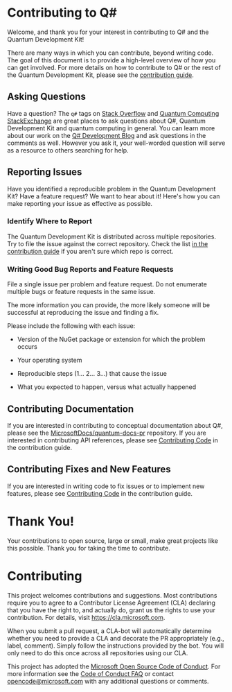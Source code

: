 # Contributing to Q#

Welcome, and thank you for your interest in contributing to Q# and the Quantum Development Kit!

There are many ways in which you can contribute, beyond writing code. The goal of this document is to provide a high-level overview of how you can get involved.
For more details on how to contribute to Q# or the rest of the Quantum Development Kit, please see the [contribution guide](https://docs.microsoft.com/quantum/contributing/).

## Asking Questions

Have a question? The `q#` tags on [Stack Overflow](https://stackoverflow.com/questions/tagged/q%23) and [Quantum Computing StackExchange](https://quantumcomputing.stackexchange.com/questions/tagged/q%23) are great places to ask questions about Q#, Quantum Development Kit and quantum computing in general.
You can learn more about our work on the [Q# Development Blog](https://devblogs.microsoft.com/qsharp/) and ask questions in the comments as well.
However you ask it, your well-worded question will serve as a resource to others searching for help.

## Reporting Issues

Have you identified a reproducible problem in the Quantum Development Kit?
Have a feature request?
We want to hear about it!
Here's how you can make reporting your issue as effective as possible.

### Identify Where to Report

The Quantum Development Kit is distributed across multiple repositories. Try to file the issue against the correct repository.
Check the list [in the contribution guide](https://docs.microsoft.com/quantum/contributing/#where-do-contributions-go) if you aren't sure which repo is correct.

### Writing Good Bug Reports and Feature Requests

File a single issue per problem and feature request.
Do not enumerate multiple bugs or feature requests in the same issue.

The more information you can provide, the more likely someone will be successful at reproducing the issue and finding a fix.

Please include the following with each issue:

* Version of the NuGet package or extension for which the problem occurs

* Your operating system  

* Reproducible steps (1... 2... 3...) that cause the issue

* What you expected to happen, versus what actually happened

## Contributing Documentation

If you are interested in contributing to conceptual documentation about Q#, please see the [MicrosoftDocs/quantum-docs-pr](https://github.com/MicrosoftDocs/quantum-docs-pr) repository.
If you are interested in contributing API references, please see [Contributing Code](https://docs.microsoft.com/quantum/contributing/code) in the contribution guide.

## Contributing Fixes and New Features

If you are interested in writing code to fix issues or to implement new features, please see [Contributing Code](https://docs.microsoft.com/quantum/contributing/code) in the contribution guide.

# Thank You!

Your contributions to open source, large or small, make great projects like this possible.
Thank you for taking the time to contribute.

# Contributing

This project welcomes contributions and suggestions. Most contributions require you to
agree to a Contributor License Agreement (CLA) declaring that you have the right to,
and actually do, grant us the rights to use your contribution. For details, visit
https://cla.microsoft.com.

When you submit a pull request, a CLA-bot will automatically determine whether you need
to provide a CLA and decorate the PR appropriately (e.g., label, comment). Simply follow the
instructions provided by the bot. You will only need to do this once across all repositories using our CLA.

This project has adopted the [Microsoft Open Source Code of Conduct](https://opensource.microsoft.com/codeofconduct/).
For more information see the [Code of Conduct FAQ](https://opensource.microsoft.com/codeofconduct/faq/)
or contact [opencode@microsoft.com](mailto:opencode@microsoft.com) with any additional questions or comments.